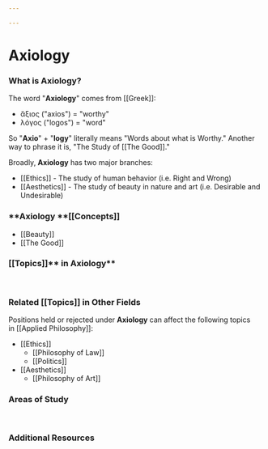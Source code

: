 ```yaml
---

---
```


# Axiology

### **What is Axiology?**

The word "**Axiology**" comes
from [[Greek]]:

-   ἄξιος ("axios") = "worthy"
-   λόγος ("logos") = "word"

So "**Axio**" + "**logy**" literally means "Words about what is Worthy."
Another way to phrase it is, "The Study
of [[The Good]]."

Broadly, **Axiology** has two major branches:

-   [[Ethics]] -
    The study of human behavior (i.e. Right and Wrong)
-   [[Aesthetics]] -
    The study of beauty in nature and art (i.e. Desirable and
    Undesirable)

### **Axiology **[[Concepts]]

-   [[Beauty]]
-   [[The Good]]

### [[Topics]]** in Axiology**

 

### Related [[Topics]] in Other Fields

Positions held or rejected under **Axiology** can affect the following
topics
in [[Applied Philosophy]]:

-   [[Ethics]]
    -   [[Philosophy of Law]]
    -   [[Politics]]
-   [[Aesthetics]]
    -   [[Philosophy of Art]]

### **Areas of Study**

 

### **Additional Resources**
